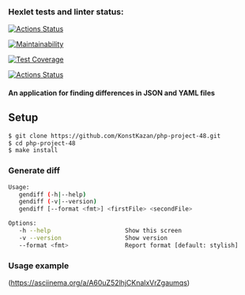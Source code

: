 ### Hexlet tests and linter status:
[![Actions Status](https://github.com/KonstKazan/php-project-48/actions/workflows/hexlet-check.yml/badge.svg)](https://github.com/KonstKazan/php-project-48/actions)

[![Maintainability](https://api.codeclimate.com/v1/badges/50337f120b64478dc4a0/maintainability)](https://codeclimate.com/github/KonstKazan/php-project-48/maintainability)

[![Test Coverage](https://api.codeclimate.com/v1/badges/50337f120b64478dc4a0/test_coverage)](https://codeclimate.com/github/KonstKazan/php-project-48/test_coverage)

[![Actions Status](https://github.com/KonstKazan/php-project-48/actions/workflows/workflow.yml/badge.svg)](https://github.com/KonstKazan/php-project-48/actions)


#### An application for finding differences in JSON and YAML files


## Setup
```sh
$ git clone https://github.com/KonstKazan/php-project-48.git
$ cd php-project-48
$ make install
```

### Generate diff
 ```sh
Usage:
    gendiff (-h|--help)
    gendiff (-v|--version)
    gendiff [--format <fmt>] <firstFile> <secondFile>
 
Options:
    -h --help                     Show this screen
    -v --version                  Show version
    --format <fmt>                Report format [default: stylish]
```

### Usage example
(https://asciinema.org/a/A60uZ52lhjCKnalxVrZgaumqs)